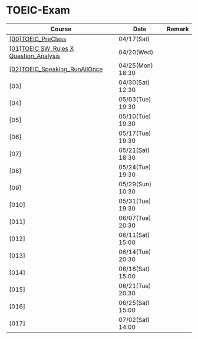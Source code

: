 # TOEIC-Exam

| Course   | Date     | Remark |
| -------- | -------- | -------- |
| [[00]TOEIC_PreClass](https://github.com/YenKang/TOEIC-Exam/blob/main/AmazingTalker/%5B00%5DTOEIC_PreClass.md) | 04/17(Sat)|    |
| [[01]TOEIC SW_Rules X Question_Analysis](https://github.com/YenKang/TOEIC-Exam/blob/main/AmazingTalker/%5B01%5DTOEIC%20SW_Rules%20X%20Question_Analysis.md) | 04/20(Wed)|    |
| [[02]TOEIC_Speaking_RunAllOnce](https://github.com/YenKang/TOEIC-Exam/blob/main/AmazingTalker/%5B02%5DTOEIC_Speaking_RunAllOnce.md) | 04/25(Mon) 18:30|    |
| [03] | 04/30(Sat) 12:30|    |
| [04] | 05/03(Tue) 19:30|    |
| [05] | 05/10(Tue) 19:30|    |
| [06] | 05/17(Tue) 19:30|    |
| [07] | 05/21(Sat) 18:30|    |
| [08] | 05/24(Tue) 19:30|    |
| [09] | 05/29(Sun) 10:30|    |
| [010]| 05/31(Tue) 19:30|    |
| [011]| 06/07(Tue) 20:30|    |
| [012]| 06/11(Sat) 15:00|    |
| [013]| 06/14(Tue) 20:30|    |
| [014]| 06/18(Sat) 15:00|    |
| [015]| 06/21(Tue) 20:30|    |
| [016]| 06/25(Sat) 15:00|    |
| [017]| 07/02(Sat) 14:00|    |
